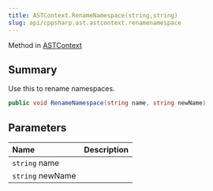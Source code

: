 ```yaml
---
title: ASTContext.RenameNamespace(string,string)
slug: api/cppsharp.ast.astcontext.renamenamespace
---
```

Method in [ASTContext](/api/cppsharp/ast/astcontext)

## Summary


Use this to rename namespaces.


```csharp
public void RenameNamespace(string name, string newName)
```

## Parameters

|Name|Description|
|:---|:---|
|`string` name||
|`string` newName||

